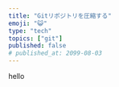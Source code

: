 ```yaml
---
title: "Gitリポジトリを圧縮する"
emoji: "😺"
type: "tech"
topics: ["git"]
published: false
# published_at: 2099-08-03
---
```


hello
